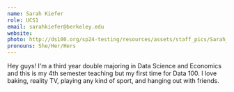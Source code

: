 ```yaml
---
name: Sarah Kiefer
role: UCS1
email: sarahkiefer@berkeley.edu
website: 
photo: http://ds100.org/sp24-testing/resources/assets/staff_pics/Sarah_Kiefer.png
pronouns: She/Her/Hers
---
```

Hey guys! I'm a third year double majoring in Data Science and Economics and this is my 4th semester teaching but my first time for Data 100. I love baking, reality TV, playing any kind of sport, and hanging out with friends.
